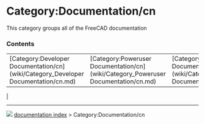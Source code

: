 # Category:Documentation/cn
This category groups all of the FreeCAD documentation

### Contents

|     |     |     |
| --- | --- | --- |
| [Category:Developer Documentation/cn](wiki/Category_Developer Documentation/cn.md) | [Category:Poweruser Documentation/cn](wiki/Category_Poweruser Documentation/cn.md) | [Category:User Documentation/cn](wiki/Category_User Documentation/cn.md) |
|



---
![](images/Right_arrow.png) [documentation index](../README.md) > Category:Documentation/cn

